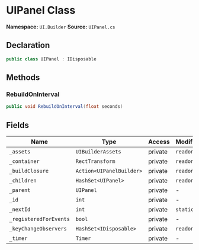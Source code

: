 # UIPanel Class

**Namespace:** `UI.Builder`
**Source:** `UIPanel.cs`

## Declaration

```csharp
public class UIPanel : IDisposable
```

## Methods

### RebuildOnInterval

```csharp
public void RebuildOnInterval(float seconds)
```

## Fields

| Name | Type | Access | Modifiers |
|------|------|--------|-----------|
| `_assets` | `UIBuilderAssets` | private | `readonly` |
| `_container` | `RectTransform` | private | `readonly` |
| `_buildClosure` | `Action<UIPanelBuilder>` | private | `readonly` |
| `_children` | `HashSet<UIPanel>` | private | `readonly` |
| `_parent` | `UIPanel` | private | - |
| `_id` | `int` | private | - |
| `_nextId` | `int` | private | `static` |
| `_registeredForEvents` | `bool` | private | - |
| `_keyChangeObservers` | `HashSet<IDisposable>` | private | `readonly` |
| `_timer` | `Timer` | private | - |

